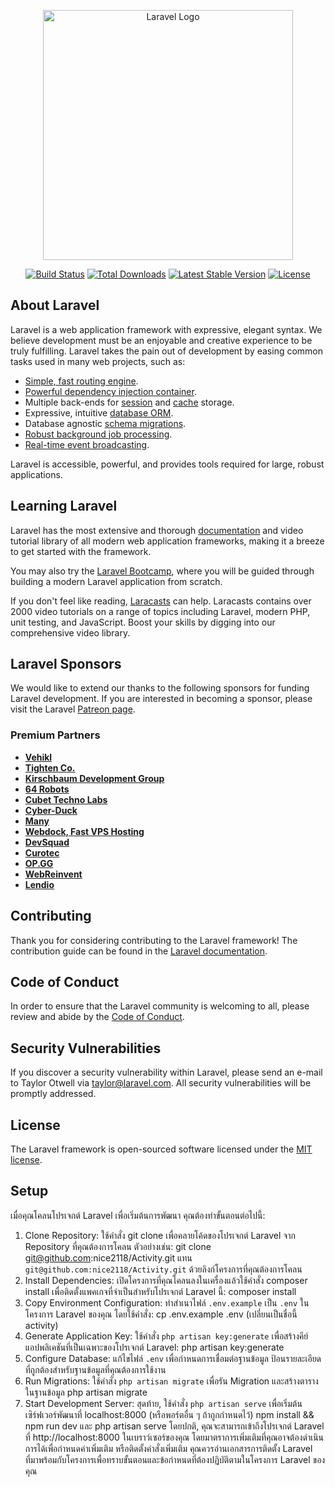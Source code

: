 <p align="center"><a href="https://laravel.com" target="_blank"><img src="https://raw.githubusercontent.com/laravel/art/master/logo-lockup/5%20SVG/2%20CMYK/1%20Full%20Color/laravel-logolockup-cmyk-red.svg" width="400" alt="Laravel Logo"></a></p>

<p align="center">
<a href="https://github.com/laravel/framework/actions"><img src="https://github.com/laravel/framework/workflows/tests/badge.svg" alt="Build Status"></a>
<a href="https://packagist.org/packages/laravel/framework"><img src="https://img.shields.io/packagist/dt/laravel/framework" alt="Total Downloads"></a>
<a href="https://packagist.org/packages/laravel/framework"><img src="https://img.shields.io/packagist/v/laravel/framework" alt="Latest Stable Version"></a>
<a href="https://packagist.org/packages/laravel/framework"><img src="https://img.shields.io/packagist/l/laravel/framework" alt="License"></a>
</p>

## About Laravel

Laravel is a web application framework with expressive, elegant syntax. We believe development must be an enjoyable and creative experience to be truly fulfilling. Laravel takes the pain out of development by easing common tasks used in many web projects, such as:

- [Simple, fast routing engine](https://laravel.com/docs/routing).
- [Powerful dependency injection container](https://laravel.com/docs/container).
- Multiple back-ends for [session](https://laravel.com/docs/session) and [cache](https://laravel.com/docs/cache) storage.
- Expressive, intuitive [database ORM](https://laravel.com/docs/eloquent).
- Database agnostic [schema migrations](https://laravel.com/docs/migrations).
- [Robust background job processing](https://laravel.com/docs/queues).
- [Real-time event broadcasting](https://laravel.com/docs/broadcasting).

Laravel is accessible, powerful, and provides tools required for large, robust applications.

## Learning Laravel

Laravel has the most extensive and thorough [documentation](https://laravel.com/docs) and video tutorial library of all modern web application frameworks, making it a breeze to get started with the framework.

You may also try the [Laravel Bootcamp](https://bootcamp.laravel.com), where you will be guided through building a modern Laravel application from scratch.

If you don't feel like reading, [Laracasts](https://laracasts.com) can help. Laracasts contains over 2000 video tutorials on a range of topics including Laravel, modern PHP, unit testing, and JavaScript. Boost your skills by digging into our comprehensive video library.

## Laravel Sponsors

We would like to extend our thanks to the following sponsors for funding Laravel development. If you are interested in becoming a sponsor, please visit the Laravel [Patreon page](https://patreon.com/taylorotwell).

### Premium Partners

- **[Vehikl](https://vehikl.com/)**
- **[Tighten Co.](https://tighten.co)**
- **[Kirschbaum Development Group](https://kirschbaumdevelopment.com)**
- **[64 Robots](https://64robots.com)**
- **[Cubet Techno Labs](https://cubettech.com)**
- **[Cyber-Duck](https://cyber-duck.co.uk)**
- **[Many](https://www.many.co.uk)**
- **[Webdock, Fast VPS Hosting](https://www.webdock.io/en)**
- **[DevSquad](https://devsquad.com)**
- **[Curotec](https://www.curotec.com/services/technologies/laravel/)**
- **[OP.GG](https://op.gg)**
- **[WebReinvent](https://webreinvent.com/?utm_source=laravel&utm_medium=github&utm_campaign=patreon-sponsors)**
- **[Lendio](https://lendio.com)**

## Contributing

Thank you for considering contributing to the Laravel framework! The contribution guide can be found in the [Laravel documentation](https://laravel.com/docs/contributions).

## Code of Conduct

In order to ensure that the Laravel community is welcoming to all, please review and abide by the [Code of Conduct](https://laravel.com/docs/contributions#code-of-conduct).

## Security Vulnerabilities

If you discover a security vulnerability within Laravel, please send an e-mail to Taylor Otwell via [taylor@laravel.com](mailto:taylor@laravel.com). All security vulnerabilities will be promptly addressed.

## License

The Laravel framework is open-sourced software licensed under the [MIT license](https://opensource.org/licenses/MIT).
## Setup

เมื่อคุณโคลนโปรเจกต์ Laravel เพื่อเริ่มต้นการพัฒนา คุณต้องทำขั้นตอนต่อไปนี้:
1. Clone Repository: ใช้คำสั่ง git clone เพื่อคลายโค้ดของโปรเจกต์ Laravel จาก Repository ที่คุณต้องการโคลน ตัวอย่างเช่น:
git clone git@github.com:nice2118/Activity.git
แทน `git@github.com:nice2118/Activity.git` ด้วยลิงก์โครงการที่คุณต้องการโคลน
2. Install Dependencies: เปิดโครงการที่คุณโคลนลงในเครื่องแล้วใช้คำสั่ง composer install เพื่อติดตั้งแพคเกจที่จำเป็นสำหรับโปรเจกต์ Laravel นี้:
composer install
3. Copy Environment Configuration: ทำสำเนาไฟล์ `.env.example` เป็น `.env` ในโครงการ Laravel ของคุณ โดยใช้คำสั่ง:
cp .env.example .env    (เปลี่ยนเป็นชื่อนี้ activity)
4. Generate Application Key: ใช้คำสั่ง `php artisan key:generate` เพื่อสร้างคีย์แอปพลิเคชันที่เป็นเฉพาะของโปรเจกต์ Laravel:
php artisan key:generate
5. Configure Database: แก้ไขไฟล์ `.env` เพื่อกำหนดการเชื่อมต่อฐานข้อมูล ป้อนรายละเอียดที่ถูกต้องสำหรับฐานข้อมูลที่คุณต้องการใช้งาน
6. Run Migrations: ใช้คำสั่ง `php artisan migrate` เพื่อรัน Migration และสร้างตารางในฐานข้อมูล
php artisan migrate
7. Start Development Server: สุดท้าย, ใช้คำสั่ง `php artisan serve` เพื่อเริ่มต้นเซิร์ฟเวอร์พัฒนาที่ localhost:8000 (หรือพอร์ตอื่น ๆ ถ้าถูกกำหนดไว้)
npm install && npm run dev และ php artisan serve
โดยปกติ, คุณจะสามารถเข้าถึงโปรเจกต์ Laravel ที่ http://localhost:8000 ในเบราว์เซอร์ของคุณ
โดยมาตราการเพิ่มเติมที่คุณอาจต้องดำเนินการได้เพื่อกำหนดค่าเพิ่มเติม หรือติดตั้งคำสั่งเพิ่มเติม คุณควรอ่านเอกสารการติดตั้ง Laravel ที่มาพร้อมกับโครงการเพื่อทราบขั้นตอนและข้อกำหนดที่ต้องปฏิบัติตามในโครงการ Laravel ของคุณ
